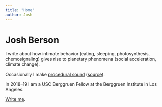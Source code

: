 ```yaml
---
title: "Home"
author: Josh
---
```


# Josh Berson

I write about how intimate behavior (eating, sleeping, photosynthesis, chemosignaling) gives rise to planetary phenomena (social acceleration, climate change).

Occasionally I make [procedural sound](https://www.dropbox.com/s/4raizlm9hrctda7/Berson%20Manifold.flac?dl=0)
([source](https://github.com/joshber/sndspc)).

In 2018–19 I am a USC Berggruen Fellow at the Berggruen Institute in Los Angeles.

<!-- **New.** It is my pleasure to announce that my next book, ›The Meat Question‹, will appear with MIT Press in 2019. -->

[Write me](mailto:josh@joshberson.net).
